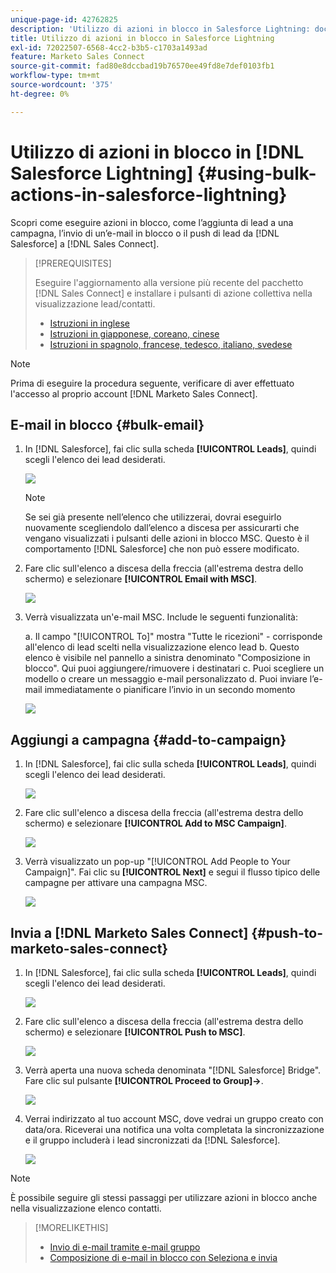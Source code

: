 ```yaml
---
unique-page-id: 42762825
description: 'Utilizzo di azioni in blocco in Salesforce Lightning: documenti Marketo: documentazione del prodotto'
title: Utilizzo di azioni in blocco in Salesforce Lightning
exl-id: 72022507-6568-4cc2-b3b5-c1703a1493ad
feature: Marketo Sales Connect
source-git-commit: fad80e8dccbad19b76570ee49fd8e7def0103fb1
workflow-type: tm+mt
source-wordcount: '375'
ht-degree: 0%

---
```


# Utilizzo di azioni in blocco in [!DNL Salesforce Lightning] {#using-bulk-actions-in-salesforce-lightning}

Scopri come eseguire azioni in blocco, come l’aggiunta di lead a una campagna, l’invio di un’e-mail in blocco o il push di lead da [!DNL Salesforce] a [!DNL Sales Connect].

>[!PREREQUISITES]
>
>Eseguire l&#39;aggiornamento alla versione più recente del pacchetto [!DNL Sales Connect] e installare i pulsanti di azione collettiva nella visualizzazione lead/contatti.
>* [Istruzioni in inglese](assets/SF+Guide+for+Lightning-EN)
>* [Istruzioni in giapponese, coreano, cinese](assets/SF+Guide+for+Lightning-JA-KO-ZH)
>* [Istruzioni in spagnolo, francese, tedesco, italiano, svedese](assets/SF+Guide+for+Lightning-ES-FR-DE-IT-SV)

>[!NOTE]
>
>Prima di eseguire la procedura seguente, verificare di aver effettuato l&#39;accesso al proprio account [!DNL Marketo Sales Connect].

## E-mail in blocco {#bulk-email}

1. In [!DNL Salesforce], fai clic sulla scheda **[!UICONTROL Leads]**, quindi scegli l&#39;elenco dei lead desiderati.

   ![](assets/one-6.png)

   >[!NOTE]
   >
   >Se sei già presente nell’elenco che utilizzerai, dovrai eseguirlo nuovamente scegliendolo dall’elenco a discesa per assicurarti che vengano visualizzati i pulsanti delle azioni in blocco MSC. Questo è il comportamento [!DNL Salesforce] che non può essere modificato.

1. Fare clic sull&#39;elenco a discesa della freccia (all&#39;estrema destra dello schermo) e selezionare **[!UICONTROL Email with MSC]**.

   ![](assets/two-6.png)

1. Verrà visualizzata un&#39;e-mail MSC. Include le seguenti funzionalità:

   a. Il campo &quot;[!UICONTROL To]&quot; mostra &quot;Tutte le ricezioni&quot; - corrisponde all&#39;elenco di lead scelti nella visualizzazione elenco lead
b. Questo elenco è visibile nel pannello a sinistra denominato &quot;Composizione in blocco&quot;. Qui puoi aggiungere/rimuovere i destinatari
c. Puoi scegliere un modello o creare un messaggio e-mail personalizzato
d. Puoi inviare l’e-mail immediatamente o pianificare l’invio in un secondo momento

   ![](assets/three-5.png)

## Aggiungi a campagna {#add-to-campaign}

1. In [!DNL Salesforce], fai clic sulla scheda **[!UICONTROL Leads]**, quindi scegli l&#39;elenco dei lead desiderati.

   ![](assets/four-4.png)

1. Fare clic sull&#39;elenco a discesa della freccia (all&#39;estrema destra dello schermo) e selezionare **[!UICONTROL Add to MSC Campaign]**.

   ![](assets/five-4.png)

1. Verrà visualizzato un pop-up &quot;[!UICONTROL Add People to Your Campaign]&quot;. Fai clic su **[!UICONTROL Next]** e segui il flusso tipico delle campagne per attivare una campagna MSC.

   ![](assets/six-1.png)

## Invia a [!DNL Marketo Sales Connect] {#push-to-marketo-sales-connect}

1. In [!DNL Salesforce], fai clic sulla scheda **[!UICONTROL Leads]**, quindi scegli l&#39;elenco dei lead desiderati.

   ![](assets/seven-2.png)

1. Fare clic sull&#39;elenco a discesa della freccia (all&#39;estrema destra dello schermo) e selezionare **[!UICONTROL Push to MSC]**.

   ![](assets/eight-2.png)

1. Verrà aperta una nuova scheda denominata &quot;[!DNL Salesforce] Bridge&quot;. Fare clic sul pulsante **[!UICONTROL Proceed to Group]→**.

   ![](assets/nine-2.png)

1. Verrai indirizzato al tuo account MSC, dove vedrai un gruppo creato con data/ora. Riceverai una notifica una volta completata la sincronizzazione e il gruppo includerà i lead sincronizzati da [!DNL Salesforce].

   ![](assets/ten-1.png)

>[!NOTE]
>
>È possibile seguire gli stessi passaggi per utilizzare azioni in blocco anche nella visualizzazione elenco contatti.

>[!MORELIKETHIS]
>
>* [Invio di e-mail tramite e-mail gruppo](/help/marketo/product-docs/marketo-sales-connect/email/using-the-compose-window/sending-emails-via-group-email.md)
>* [Composizione di e-mail in blocco con Seleziona e invia](/help/marketo/product-docs/marketo-sales-connect/email/using-the-compose-window/composing-bulk-emails-with-select-and-send.md#sending-emails)
